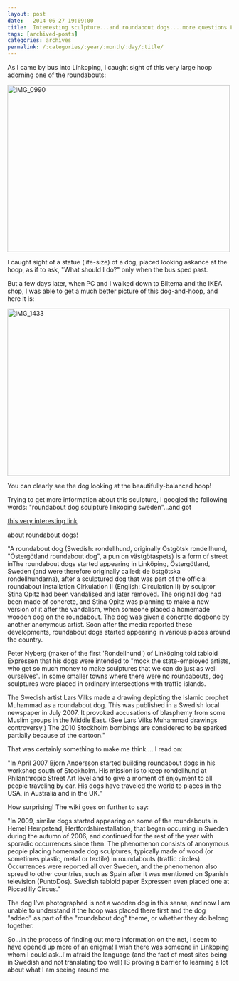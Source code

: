 ```yaml
---
layout: post
date:	2014-06-27 19:09:00
title:  Interesting sculpture...and roundabout dogs....more questions Linkoping, Sweden, 230614
tags: [archived-posts]
categories: archives
permalink: /:categories/:year/:month/:day/:title/
---
```

As I came by bus into Linkoping, I caught sight of this very large hoop adorning one of the roundabouts:

<a href="https://www.flickr.com/photos/86494503@N00/14445057465" title="IMG_0990 by mohandep, on Flickr"><img src="https://farm6.staticflickr.com/5524/14445057465_41b835e668.jpg" width="500" height="375" alt="IMG_0990"></a>


I caught sight of a statue (life-size) of a dog, placed looking askance at the hoop, as if to ask, "What should I do?" only when the bus sped past.

But a few days later, when PC and I walked down to Biltema and the IKEA shop, I was able to get a much better picture of this dog-and-hoop, and here it is:

<a href="https://www.flickr.com/photos/86494503@N00/14539558963" title="IMG_1433 by mohandep, on Flickr"><img src="https://farm4.staticflickr.com/3871/14539558963_902a4cf53a.jpg" width="500" height="375" alt="IMG_1433"></a>

You can clearly see the dog looking at the beautifully-balanced hoop!

Trying to get more information about this sculpture, I googled the following words: "roundabout dog sculpture linkoping sweden"...and got 

<a href="http://en.wikipedia.org/wiki/Roundabout_dog"> this very interesting link </a>

about roundabout dogs!

"A roundabout dog (Swedish: rondellhund, originally Östgötsk rondellhund, "Östergötland roundabout dog", a pun on västgötaspets) is a form of street inThe roundabout dogs started appearing in Linköping, Östergötland, Sweden (and were therefore originally called: de östgötska rondellhundarna), after a sculptured dog that was part of the official roundabout installation Cirkulation II (English: Circulation II) by sculptor Stina Opitz had been vandalised and later removed. The original dog had been made of concrete, and Stina Opitz was planning to make a new version of it after the vandalism, when someone placed a homemade wooden dog on the roundabout. The dog was given a concrete dogbone by another anonymous artist. Soon after the media reported these developments, roundabout dogs started appearing in various places around the country.

Peter Nyberg (maker of the first 'Rondellhund') of Linköping told tabloid Expressen that his dogs were intended to "mock the state-employed artists, who get so much money to make sculptures that we can do just as well ourselves". In some smaller towns where there were no roundabouts, dog sculptures were placed in ordinary intersections with traffic islands.

The Swedish artist Lars Vilks made a drawing depicting the Islamic prophet Muhammad as a roundabout dog. This was published in a Swedish local newspaper in July 2007. It provoked accusations of blasphemy from some Muslim groups in the Middle East. (See Lars Vilks Muhammad drawings controversy.) The 2010 Stockholm bombings are considered to be sparked partially because of the cartoon."

That was certainly something to make me think.... I read on:


"In April 2007 Bjorn Andersson started building roundabout dogs in his workshop south of Stockholm. His mission is to keep rondellhund at Philanthropic Street Art level and to give a moment of enjoyment to all people traveling by car. His dogs have traveled the world to places in the USA, in Australia and in the UK."

How surprising! The wiki goes on further to say:

"In 2009, similar dogs started appearing on some of the roundabouts in Hemel Hempstead, Hertfordshirestallation, that began occurring in Sweden during the autumn of 2006, and continued for the rest of the year with sporadic occurrences since then. The phenomenon consists of anonymous people placing homemade dog sculptures, typically made of wood (or sometimes plastic, metal or textile) in roundabouts (traffic circles). Occurrences were reported all over Sweden, and the phenomenon also spread to other countries, such as Spain after it was mentioned on Spanish television (PuntoDos). Swedish tabloid paper Expressen even placed one at Piccadilly Circus."

The dog I've photographed is not a wooden dog in this sense, and now I am unable to understand if the hoop was placed there first and the dog "added" as part of the "roundabout dog" theme, or whether they do belong together.

So...in the process of finding out more information on the net, I seem to have opened up more of an enigma! I wish there was someone in Linkoping whom I could ask..I'm afraid the language (and the fact of most sites being in Swedish and not translating too well) IS proving a barrier to learning a lot about what I am seeing around me.
